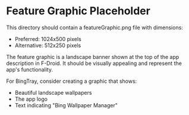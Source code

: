 # Feature Graphic Placeholder

This directory should contain a featureGraphic.png file with dimensions:
- Preferred: 1024x500 pixels
- Alternative: 512x250 pixels

The feature graphic is a landscape banner shown at the top of the app description in F-Droid.
It should be visually appealing and represent the app's functionality.

For BingTray, consider creating a graphic that shows:
- Beautiful landscape wallpapers
- The app logo
- Text indicating "Bing Wallpaper Manager"
